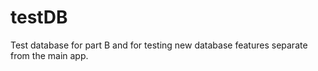 # testDB
Test database for part B and for testing new database features separate from the main app.
